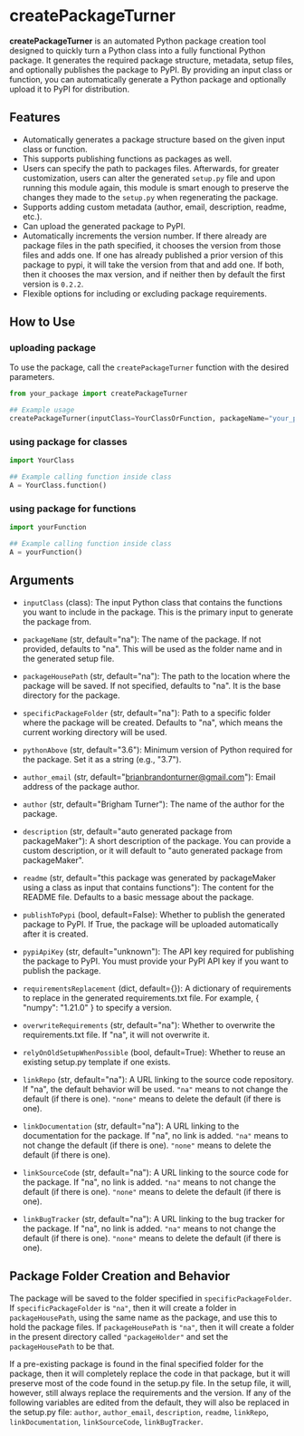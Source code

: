 # createPackageTurner

**createPackageTurner** is an automated Python package creation tool designed to quickly turn a Python class into a fully functional Python package. It generates the required package structure, metadata, setup files, and optionally publishes the package to PyPI. By providing an input class or function, you can automatically generate a Python package and optionally upload it to PyPI for distribution.

## Features
- Automatically generates a package structure based on the given input class or function.
- This supports publishing functions as packages as well.
- Users can specify the path to packages files. Afterwards, for greater customization, users can alter the generated `setup.py` file and upon running this module again, this module is smart enough to preserve the changes they made to the `setup.py` when regenerating the package.
- Supports adding custom metadata (author, email, description, readme, etc.).
- Can upload the generated package to PyPI.
- Automatically increments the version number. If there already are package files in the path specified, it chooses the version from those files and adds one. If one has already published a prior version of this package to pypi, it will take the version from that and add one. If both, then it chooses the max version, and if neither then by default the first version is `0.2.2`.
- Flexible options for including or excluding package requirements.

## How to Use
### uploading package
To use the package, call the `createPackageTurner` function with the desired parameters.

```python
from your_package import createPackageTurner

## Example usage
createPackageTurner(inputClass=YourClassOrFunction, packageName="your_package", publishToPypi=True, pypiApiKey="your_api_key")
```
### using package for classes
```python
import YourClass

## Example calling function inside class
A = YourClass.function()
```
### using package for functions
```python
import yourFunction

## Example calling function inside class
A = yourFunction()
```
## Arguments
- `inputClass` (class): The input Python class that contains the functions you want to include in the package. This is the primary input to generate the package from.

- `packageName` (str, default="na"): The name of the package. If not provided, defaults to "na". This will be used as the folder name and in the generated setup file.

- `packageHousePath` (str, default="na"): The path to the location where the package will be saved. If not specified, defaults to "na". It is the base directory for the package.

- `specificPackageFolder` (str, default="na"): Path to a specific folder where the package will be created. Defaults to "na", which means the current working directory will be used.

- `pythonAbove` (str, default="3.6"): Minimum version of Python required for the package. Set it as a string (e.g., "3.7").

- `author_email` (str, default="brianbrandonturner@gmail.com"): Email address of the package author.

- `author` (str, default="Brigham Turner"): The name of the author for the package.

- `description` (str, default="auto generated package from packageMaker"): A short description of the package. You can provide a custom description, or it will default to "auto generated package from packageMaker".

- `readme` (str, default="this package was generated by packageMaker using a class as input that contains functions"): The content for the README file. Defaults to a basic message about the package.

- `publishToPypi` (bool, default=False): Whether to publish the generated package to PyPI. If True, the package will be uploaded automatically after it is created.

- `pypiApiKey` (str, default="unknown"): The API key required for publishing the package to PyPI. You must provide your PyPI API key if you want to publish the package.

- `requirementsReplacement` (dict, default={}): A dictionary of requirements to replace in the generated requirements.txt file. For example, { "numpy": "1.21.0" } to specify a version.

- `overwriteRequirements` (str, default="na"): Whether to overwrite the requirements.txt file. If "na", it will not overwrite it.

- `relyOnOldSetupWhenPossible` (bool, default=True): Whether to reuse an existing setup.py template if one exists.

- `linkRepo` (str, default="na"): A URL linking to the source code repository. If "na", the default behavior will be used. `"na"` means to not change the default (if there is one). `"none"` means to delete the default (if there is one).

- `linkDocumentation` (str, default="na"): A URL linking to the documentation for the package. If "na", no link is added. `"na"` means to not change the default (if there is one). `"none"` means to delete the default (if there is one).

- `linkSourceCode` (str, default="na"): A URL linking to the source code for the package. If "na", no link is added. `"na"` means to not change the default (if there is one). `"none"` means to delete the default (if there is one).

- `linkBugTracker` (str, default="na"): A URL linking to the bug tracker for the package. If "na", no link is added. `"na"` means to not change the default (if there is one). `"none"` means to delete the default (if there is one).

## Package Folder Creation and Behavior
The package will be saved to the folder specified in `specificPackageFolder`. If `specificPackageFolder` is `"na"`, then it will create a folder in `packageHousePath`, using the same name as the package, and use this to hold the package files. If `packageHousePath` is `"na"`, then it will create a folder in the present directory called `"packageHolder"` and set the `packageHousePath` to be that.

If a pre-existing package is found in the final specified folder for the package, then it will completely replace the code in that package, but it will preserve most of the code found in the setup.py file. In the setup file, it will, however, still always replace the requirements and the version. If any of the following variables are edited from the default, they will also be replaced in the setup.py file: `author`, `author_email`, `description`, `readme`, `linkRepo`, `linkDocumentation`, `linkSourceCode`, `linkBugTracker`.